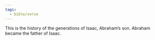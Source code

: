 ```yaml
---
tags:
  - bible/verse
---
```

This is the history of the generations of Isaac, Abraham’s son. Abraham became the father of Isaac.